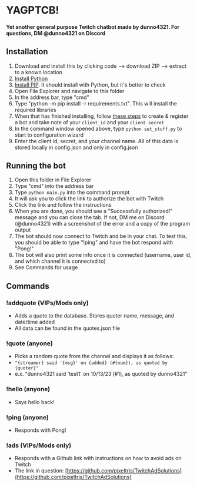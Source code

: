 # YAGPTCB!
#### Yet another general purpose Twitch chatbot made by dunno4321. For questions, DM @dunno4321 on Discord


## Installation
1. Download and install this by clicking code --> download ZIP --> extract to a known location
2. [Install Python](https://www.python.org/downloads/release/python-3100/)
3. [Install PIP](https://pip.pypa.io/en/stable/installation/). It should install with Python, but it's better to check
4. Open File Explorer and navigate to this folder
5. In the address bar, type "cmd"
6. Type "python -m pip install -r requirements.txt". This will install the required libraries
7. When that has finished installing, follow [these steps](https://dev.twitch.tv/docs/authentication/register-app/) to create & register a bot and take note of your `client_id` and your `client secret`
8. In the command window opened above, type `python set_stuff.py` to start to configuration wizard
9. Enter the client id, secret, and your channel name. All of this data is stored locally in config.json and only in config.json

## Running the bot
1. Open this folder in File Explorer
2. Type "cmd" into the address bar
3. Type `python main.py` into the command prompt
4. It will ask you to click the link to authorize the bot with Twitch
5. Click the link and follow the instructions
6. When you are done, you should see a "Successfully authorized!" message and you can close the tab. If not, DM me on Discord (@dunno4321) with a screenshot of the error and a copy of the program output
7. The bot should now connect to Twitch and be in your chat. To test this, you should be able to type "!ping" and have the bot respond with "Pong!"
8. The bot will also print some info once it is connected (username, user id, and which channel it is connected to)
9. See Commands for usage

## Commands

### !addquote (VIPs/Mods only)
- Adds a quote to the database. Stores quoter name, message, and date/time added
- All data can be found in the quotes.json file

### !quote (anyone)
- Picks a random quote from the channel and displays it as follows:
- ```"{streamer} said '{msg}' on {added} (#{num}), as quoted by {quoter}"```
- e.x. "dunno4321 said 'test1' on 10/13/23 (#1), as quoted by dunno4321"

### !hello (anyone)
- Says hello back!

### !ping (anyone)
- Responds with Pong!

### !ads (VIPs/Mods only)
- Responds with a Github link with instructions on how to avoid ads on Twitch
- The link in question: [https://github.com/pixeltris/TwitchAdSolutions](https://github.com/pixeltris/TwitchAdSolutions)
